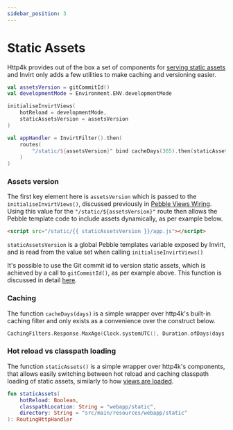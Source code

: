 ```yaml
---
sidebar_position: 3
---
```


# Static Assets

Http4k provides out of the box a set of components for [serving static assets](https://www.http4k.org/guide/reference/core/#serving_static_assets)
and Invirt only adds a few utilities to make caching and versioning easier.

```kotlin
val assetsVersion = gitCommitId()
val developmentMode = Environment.ENV.developmentMode

initialiseInvirtViews(
    hotReload = developmentMode,
    staticAssetsVersion = assetsVersion
)

val appHandler = InvirtFilter().then(
    routes(
        "/static/${assetsVersion}" bind cacheDays(365).then(staticAssets(developmentMode))
    )
)
```

### Assets version
The first key element here is `assetsVersion` which is passed to the `initialiseInvirtViews()`, discussed previously in
[Pebble Views Wiring](/docs/framework/views-wiring). Using this value for the `"/static/${assetsVersion}"` route
then allows the Pebble template code to include assets dynamically, as per example below.
```html
<script src="/static/{{ staticAssetsVersion }}/app.js"></script>
```
`staticAssetsVersion` is a global Pebble templates variable exposed by Invirt, and is read from the
value set when calling `initialiseInvirtViews()`

It's possible to use the Git commit id to version static assets, which is achieved by a call to `gitCommitId()`,
as per example above. This function is discussed in detail [here](/docs/api/kotlin/environment#gitcommitid).

### Caching
The function `cacheDays(days)` is a simple wrapper over http4k's built-in caching filter and only exists
as a convenience over the construct below.
```kotlin
CachingFilters.Response.MaxAge(Clock.systemUTC(), Duration.ofDays(days.toLong()))
```

### Hot reload vs classpath loading
The function `staticAssets()` is a simple wrapper over http4k's components, that allows easily switching between
hot reload and caching classpath loading of static assets, similarly to how
[views are loaded](/docs/framework/views-wiring#dynamic-hot-reload).
```kotlin
fun staticAssets(
    hotReload: Boolean,
    classpathLocation: String = "webapp/static",
    directory: String = "src/main/resources/webapp/static"
): RoutingHttpHandler
```
